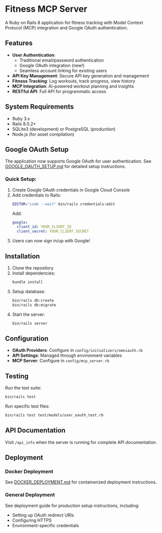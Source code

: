 # Fitness MCP Server

A Ruby on Rails 8 application for fitness tracking with Model Context Protocol (MCP) integration and Google OAuth authentication.

## Features

- **User Authentication**: 
  - Traditional email/password authentication
  - Google OAuth integration (new!)
  - Seamless account linking for existing users
- **API Key Management**: Secure API key generation and management
- **Fitness Tracking**: Log workouts, track progress, view history
- **MCP Integration**: AI-powered workout planning and insights
- **RESTful API**: Full API for programmatic access

## System Requirements

- Ruby 3.x
- Rails 8.0.2+
- SQLite3 (development) or PostgreSQL (production)
- Node.js (for asset compilation)

## Google OAuth Setup

The application now supports Google OAuth for user authentication. See [GOOGLE_OAUTH_SETUP.md](GOOGLE_OAUTH_SETUP.md) for detailed setup instructions.

### Quick Setup:

1. Create Google OAuth credentials in Google Cloud Console
2. Add credentials to Rails:
   ```bash
   EDITOR="code --wait" bin/rails credentials:edit
   ```
   Add:
   ```yaml
   google:
     client_id: YOUR_CLIENT_ID
     client_secret: YOUR_CLIENT_SECRET
   ```
3. Users can now sign in/up with Google!

## Installation

1. Clone the repository
2. Install dependencies:
   ```bash
   bundle install
   ```
3. Setup database:
   ```bash
   bin/rails db:create
   bin/rails db:migrate
   ```
4. Start the server:
   ```bash
   bin/rails server
   ```

## Configuration

- **OAuth Providers**: Configure in `config/initializers/omniauth.rb`
- **API Settings**: Managed through environment variables
- **MCP Server**: Configure in `config/mcp_server.rb`

## Testing

Run the test suite:
```bash
bin/rails test
```

Run specific test files:
```bash
bin/rails test test/models/user_oauth_test.rb
```

## API Documentation

Visit `/api_info` when the server is running for complete API documentation.

## Deployment

### Docker Deployment
See [DOCKER_DEPLOYMENT.md](DOCKER_DEPLOYMENT.md) for containerized deployment instructions.

### General Deployment
See deployment guide for production setup instructions, including:
- Setting up OAuth redirect URIs
- Configuring HTTPS
- Environment-specific credentials
